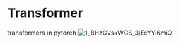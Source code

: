# Transformer
transformers in pytorch
![1_BHzGVskWGS_3jEcYYi6miQ](https://user-images.githubusercontent.com/74156916/180025747-71cbf26d-f6b3-463f-9f93-0ae56f8ac7bd.png)
